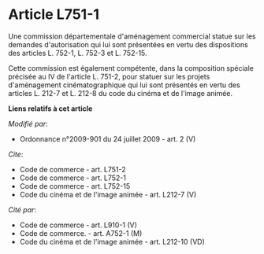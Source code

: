 # Article L751-1

Une commission départementale d'aménagement commercial statue sur les demandes d'autorisation qui lui sont présentées en
vertu des dispositions des articles L. 752-1, L. 752-3 et L. 752-15. 

Cette commission est également compétente, dans la composition spéciale précisée au IV de l'article L. 751-2, pour statuer
sur les projets d'aménagement cinématographique qui lui sont présentés en vertu des articles L. 212-7 et L. 212-8 du code du
cinéma et de l'image animée.

**Liens relatifs à cet article**

_Modifié par_:

  - Ordonnance n°2009-901 du 24 juillet 2009 - art. 2 (V)

_Cite_:

  - Code de commerce - art. L751-2
  - Code de commerce - art. L752-1
  - Code de commerce - art. L752-15
  - Code du cinéma et de l'image animée - art. L212-7 (V)

_Cité par_:

  - Code de commerce - art. L910-1 (V)
  - Code de commerce. - art. A752-1 (M)
  - Code du cinéma et de l'image animée - art. L212-10 (VD)

